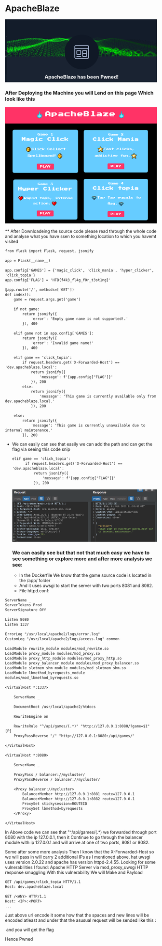 # ApacheBlaze
![Uploaded Image](https://github.com/0ffsecReaper/ApacheBlaze/blob/README.md/Screenshot%20from%202023-10-25%2018-36-08.png)

### After Deploying the Machine you will Lend on this page Which look like this

![](https://github.com/0ffsecReaper/ApacheBlaze/blob/README.md/HackTheBox-ApacheBlaze-Website.png)

** After Downloadeing the source code please read through the whole code and analyse what you have ssen to something location to which you havemt visited 
```
from flask import Flask, request, jsonify

app = Flask(__name__)

app.config['GAMES'] = {'magic_click', 'click_mania', 'hyper_clicker', 'click_topia'}
app.config['FLAG'] = 'HTB{f4k3_fl4g_f0r_t3st1ng}'

@app.route('/', methods=['GET'])
def index():
    game = request.args.get('game')

    if not game:
        return jsonify({
            'error': 'Empty game name is not supported!.'
        }), 400

    elif game not in app.config['GAMES']:
        return jsonify({
            'error': 'Invalid game name!'
        }), 400

    elif game == 'click_topia':
        if request.headers.get('X-Forwarded-Host') == 'dev.apacheblaze.local':
            return jsonify({
                'message': f'{app.config["FLAG"]}'
            }), 200
        else:
            return jsonify({
                'message': 'This game is currently available only from dev.apacheblaze.local.'
            }), 200

    else:
        return jsonify({
            'message': 'This game is currently unavailable due to internal maintenance.'
        }), 200
```
* We can easily can see that easily we can add the path and can get the flag via seeing this code snip
  ```
  elif game == 'click_topia':
        if request.headers.get('X-Forwarded-Host') == 'dev.apacheblaze.local':
            return jsonify({
                'message': f'{app.config["FLAG"]}'
            }), 200
  ```
  ![](https://github.com/0ffsecReaper/ApacheBlaze/blob/README.md/HackTheBox-ApacheBlaze-burp-with-Forwarded-host.png)

  ### We can easily see but that not that much easy we have to see something or explore more and after more analysis we see:
  * In the Dockerfile We know that the game source code is located in the /app/ folder
  * And it uses uwsgi to start the server with two ports 8081 and 8082.
  * File httpd.conf:
```
ServerName _
ServerTokens Prod
ServerSignature Off

Listen 8080
Listen 1337

ErrorLog "/usr/local/apache2/logs/error.log"
CustomLog "/usr/local/apache2/logs/access.log" common

LoadModule rewrite_module modules/mod_rewrite.so
LoadModule proxy_module modules/mod_proxy.so
LoadModule proxy_http_module modules/mod_proxy_http.so
LoadModule proxy_balancer_module modules/mod_proxy_balancer.so
LoadModule slotmem_shm_module modules/mod_slotmem_shm.so
LoadModule lbmethod_byrequests_module modules/mod_lbmethod_byrequests.so

<VirtualHost *:1337>

    ServerName _

    DocumentRoot /usr/local/apache2/htdocs

    RewriteEngine on

    RewriteRule "^/api/games/(.*)" "http://127.0.0.1:8080/?game=$1" [P]
    ProxyPassReverse "/" "http://127.0.0.1:8080:/api/games/"

</VirtualHost>

<VirtualHost *:8080>

    ServerName _

    ProxyPass / balancer://mycluster/
    ProxyPassReverse / balancer://mycluster/

    <Proxy balancer://mycluster>
        BalancerMember http://127.0.0.1:8081 route=127.0.0.1
        BalancerMember http://127.0.0.1:8082 route=127.0.0.1
        ProxySet stickysession=ROUTEID
        ProxySet lbmethod=byrequests
    </Proxy>

</VirtualHost>
```
In Above code we can see that "^/api/games/(.*) we forwarded through port 8080 with the ip 127.0.0.1, then it Continue to go through the balancer module with ip 127.0.0.1 and will arrive at one of two ports, 8081 or 8082.

Some after some more analysis Then I know that  the X-Forwarded-Host so we will pass in will carry 2 additional IPs as I mentioned above.
hat uwsgi uses version 2.0.22 and apache has version httpd-2.4.55. Looking for some vulnerabilities I found:
Apache HTTP Server via mod_proxy_uwsgi HTTP response smuggling
With this vulnerability We will Make and Payload 
```
GET /api/games/click_topia HTTP/1.1
Host: dev.apacheblaze.local

GET /<ANY> HTTP/1.1
Host: <IP>:<PORT>
...
```
Just above url encode it some how that the spaces and new lines will be encoded atleast and under that the asusual request will be sended like this :

![]()
and you will get the flag



Hence Pwned

